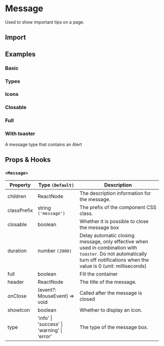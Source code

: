 # Message

Used to show important tips on a page.

## Import

<!--{include:<import-guide>}-->

## Examples

### Basic

<!--{include:`basic.md`}-->

### Types

<!--{include:`types.md`}-->

### Icons

<!--{include:`icons.md`}-->

### Closable

<!--{include:`close.md`}-->

### Full

<!--{include:`full.md`}-->

### With toaster

A message type that contains an Alert

<!--{include:`with-toaster.md`}-->

## Props & Hooks

### `<Message>`

| Property    | Type `(Default)`                                        | Description                                                                                                                                                                   |
| ----------- | ------------------------------------------------------- | ----------------------------------------------------------------------------------------------------------------------------------------------------------------------------- |
| children    | ReactNode                                               | The description information for the message.                                                                                                                                  |
| classPrefix | string `('message')`                                    | The prefix of the component CSS class.                                                                                                                                        |
| closable    | boolean                                                 | Whether it is possible to close the message box                                                                                                                               |
| duration    | number `(2000)`                                         | Delay automatic closing message, only effective when used in combination with `toaster`. Do not automatically turn off notifications when the value is 0 (unit: milliseconds) |
| full        | boolean                                                 | Fill the container                                                                                                                                                            |
| header      | ReactNode                                               | The title of the message.                                                                                                                                                     |
| onClose     | (event?: MouseEvent) => void                            | Called after the message is closed                                                                                                                                            |
| showIcon    | boolean                                                 | Whether to display an icon.                                                                                                                                                   |
| type        | 'info' &#124; 'success' &#124; 'warning' &#124; 'error' | The type of the message box.                                                                                                                                                  |

<!--{include:(components/notification/en-US/toaster.md)}-->
